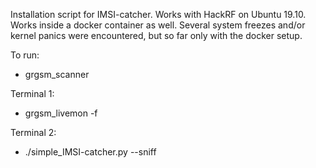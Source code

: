 Installation script for IMSI-catcher.
Works with HackRF on Ubuntu 19.10.
Works inside a docker container as well.
Several system freezes and/or kernel panics were encountered, but so far only with the docker setup.

To run:

* grgsm_scanner

Terminal 1:
* grgsm_livemon -f <freq>

Terminal 2:
* ./simple_IMSI-catcher.py --sniff

